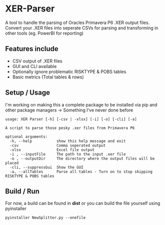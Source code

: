 # XER-Parser
A tool to handle the parsing of Oracles Primavera P6 .XER output files.
Convert your .XER files into seperate CSVs for parsing and transforming in other tools (eg. PowerBI for reporting)

## Features include
- CSV output of .XER files
- GUI and CLI available
- Optionally ignore problematic RISKTYPE & POBS tables
- Basic metrics (Total tables & rows)

## Setup / Usage

I'm working on making this a complete package to be installed via pip and other package managers -> Something I've never done before

``` 
usage: XER Parser [-h] [-csv | -xlsx] [-i] [-o] [-cli] [-a]

A script to parse those pesky .xer files from Primavera P6

optional arguments:
  -h, --help           show this help message and exit
  -csv                 Comma seperated output
  -xlsx                Excel file output
  -i , --inputFile     The path to the input .xer file
  -o , --outputDir     The directory where the output files will be placed
  -cli, --suppressGui  Show the GUI
  -a, --allTables      Parse all tables - Turn on to stop skipping RISKTYPE & POBS tables
```

## Build / Run

For now, a build can be found in **dist** or you can build the file yourself using pyinstaller

```
pyinstaller NewSplitter.py --onefile
```
